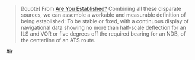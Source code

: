 > [!quote] From [Are You Established?](https://www.ifr-magazine.com/technique/are-you-established/)
> Combining all these disparate sources, we can assemble a workable and measurable definition of being established: To be stable or fixed, with a continuous display of navigational data showing no more than half-scale deflection for an ILS and VOR or five degrees off the required bearing for an NDB, of the centerline of an ATS route.

#ir